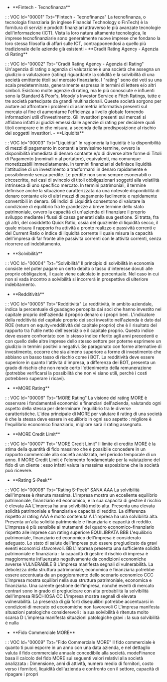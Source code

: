 - \*\*Fintech - Tecnofinanza\*\*

 :  : VOC Id="00001" Txt="Fintech - Tecnofinanza"
La tecnofinanza, o tecnologia finanziaria (in inglese Financial Technology o FinTech) è la fornitura di servizi e prodotti finanziari attraverso le più avanzate tecnologie dell'informazione (ICT). Vista la loro natura altamente tecnologica, le imprese tecnofinanziarie sono generalmente nuove imprese che fondano la loro stessa filosofia di affari sulle ICT, contrapponendosi a quello più tradizionale delle aziende già esistenti
                                                                                                  - \*\*Cradit Rating Agency - Agenzia di Rating\*\*

 :  : VOC Id="00002" Txt="Cradit Rating Agency - Agenzia di Rating"
Un'agenzia di rating o agenzia di valutazione è una società che assegna un giudizio o valutazione (rating) riguardante la solidità e la solvibilità di una società emittente titoli sul mercato finanziario.
I "rating" sono dei voti su una scala predeterminata, generalmente espressa in termini di lettere e/o altri simboli. Esistono molte agenzie di rating, ma le più conosciute e influenti sono la Standard & Poor's, Moody's Investor Service e Fitch Ratings, tutte e tre società partecipate da grandi multinazionali. Queste società sorgono per aiutare ad affrontare i problemi di asimmetria informativa presenti sul mercato al fine di aumentarne l'efficienza a livello globale fornendo informazioni utili d'investimento.
Gli investitori presenti sui mercati si affidano infatti ai giudizi emessi dalle agenzie di rating per decidere quali titoli comprare e in che misura, a seconda della predisposizione al rischio dei soggetti investitori.
                                                                                                 - \*\*Liquidità\*\*

 :  : VOC Id="00003" Txt="Liquidità"
In ragioneria la liquidità è la disponibilità di mezzi di pagamento in contanti a brevissimo termine, ovvero la disponibilità immediata di denaro contante e/o di diverse altre forme di Titoli di Pagamento (nominali o al portatore), equivalenti, ma comunque monetizzabili immediatamente.
In termini finanziari si definisce liquidità l'attitudine di un investimento a trasformarsi in denaro rapidamente e possibilmente senza perdite. Le perdite non sono sempre esonerabili o circoscritte, nei casi di svincolo di titoli obbligazionari soggetti alla volatilità intrinseca di uno specifico mercato.
In termini patrimoniali, il termine definisce anche la situazione caratterizzata da una notevole disponibilità di denaro contante e/o di altri mezzi di pagamento facilmente e rapidamente convertibili in denaro.
Gli Indici di Liquidità consentono di valutare la condizione di equilibrio fra le grandezze a breve termine dello stato patrimoniale, ovvero la capacità di un'azienda di finanziare il proprio sviluppo mediante i flussi di cassa generati dalla sua gestione. Si tratta, fra gli altri, del cosiddetto Quick Ratio, ossia del quoziente di liquidità secco, il quale misura il rapporto fra attività a pronto realizzo e passività correnti e del Current Ratio o indice di liquidità corrente il quale misura la capacità dell'impresa di far fronte alle passività correnti con le attività correnti, senza ricorrere ad indebitamento.

- \*\*Solvibilità\*\*

 :  : VOC Id="00004" Txt="Solvibilità"
Il principio di solvibilità in economia consiste nel poter pagare un certo debito o tasso d'interesse dovuti alle proprie obbligazioni, il quale viene calcolato in percentuale. Nel caso in cui non si vada incontro a solvibilità si incorrerà in prospettive di ulteriore indebitamento.

- \*\*Redditività\*\*

 :  : VOC Id="00005" Txt="Redditività"
La redditività, in ambito aziendale, indica la percentuale di guadagno percepita dai soci che hanno investito nel capitale proprio dell'azienda il proprio denaro o i propri beni. L'indicatore della redditività del capitale proprio dei soci investito nell'azienda è dato dal ROE (return on equity=redditività del capitale proprio) che è il risultato del rapporto tra l'utile netto dell'esercizio e il capitale proprio.
Questo indice deve essere confrontato con lo stesso indice riferito agli anni precedenti e con quello delle altre imprese dello stesso settore per poterne esprimere un giudizio in termini positivi o negativi. Se paragonato con forme alternative di investimento, occorre che sia almeno superiore a forme di investimento che abbiano un basso tasso di rischio come i BOT.
La redditività deve essere superiore in quanto l'attività d'impresa, a differenza dei BOT, presenta un grado di rischio che non rende certo l'ottenimento della remunerazione (potrebbe verificarsi la possibilità che non vi siano utili, perché i costi potrebbero superare i ricavi).

- \*\*MORE Rating\*\*

 :  : VOC Id="00006" Txt="MORE Rating"
La visione del rating MORE è osservare i fondamentali economici e finanziari dell'azienda, valutando ogni aspetto della stessa per determinare l'equilibrio tra le diverse caratteristiche. L'idea principale di MORE per valutare il rating di una società è che la stessa deve essere in equilibrio in ogni suo aspetto :  migliore è l'equilibrio economico finanziario, migliore sarà il rating assegnato.

- \*\*MORE Credit Limit\*\*

 :  : VOC Id="00007" Txt="MORE Credit Limit"
Il limite di credito MORE è la stima della quantità di fido massimo che è possibile concedere in un rapporto commerciale alla società analizzata, nel periodo temporale di un anno. Il MORE Credit Limit è l'elemento fondamentale per la valutazione del fido di un cliente :  esso infatti valuta la massima esposizione che la società può ricevere.

- \*\*Rating S-Peek\*\*

 :  : VOC Id="00008" Txt="Rating S-Peek"
SANA
AAA  La solvibilità dell'imprese è ritenuta massima. L'impresa mostra un eccellente equilibrio patrimoniale, finanziario ed economico, e la sua capacità di gestire il rischio è elevata
AA  L'impresa ha una solvibilità molto alta. Presenta una elevata solidità patrimoniale e finanziaria e capacità di reddito. La differenza rispetto al rating AAA è molto contenuta
A  L'impresa ha una solvibilità alta. Presenta un'alta solidità patrimoniale e finanziaria e capacità di reddito. L'impresa è più sensibile ai mutamenti del quadro economico-finanziario rispetto alle imprese con rating superiore
EQUILIBRATA
BBB L'equilibrio patrimoniale, finanziario ed economico dell'impresa è considerato adeguato. Lo stato di salute dell'impresa può essere pregiudicato da gravi eventi economici sfavorevoli.
BB  L'impresa presenta una sufficiente solidità patrimoniale e finanziaria :  la capacità di gestire il rischio di impresa è maggiormente influenzato negativamente da condizioni economiche avverse
VULNERABILE
B L'impresa manifesta segnali di vulnerabilità. La debolezza della struttura patrimoniale, economica e finanziaria potrebbe essere accentuata da un peggioramento dello scenario economico
CCC L'impresa mostra squilibri nella sua struttura patrimoniale, economica e finanziaria. Una carente gestione dell'impresa, nonché eventi di mercato contrari sono in grado di pregiudicare con alta probabilità la solvibilità dell'impresa
RISCHIOSA
CC L'impresa mostra segnali di elevata vulnerabilità. La presenza di già forti disequilibri potrebbe accentuarsi in condizioni di mercato ed economiche non favorevoli
C L'impresa manifesta situazioni patologiche considerevoli :  la sua solvibilità è ritenuta molto scarsa
D L'impresa manifesta situazioni patologiche gravi :  la sua solvibilità è nulla

- \*\*Fido Commerciale MORE\*\*

 :  : VOC Id="00009" Txt="Fido Commerciale MORE"
Il fido commerciale è quanto ti puoi esporre in un anno con una data azienda, e nel dettaglio valuta il fido commerciale annuale concedibile alla società. modeFinance basa il calcolo del fido MORE sui seguenti valori relativi alla società analizzata :  Dimensione, anni di attività, numero medio di fornitori, costo verso i fornitori, liquidità dell'azienda e confronto con il settore, capacità di ripagare i propri
